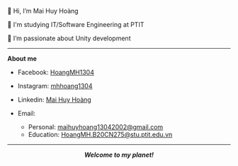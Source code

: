  👋 Hi, I’m Mai Huy Hoàng
 
 🏫 I'm studying IT/Software Engineering at PTIT
 
 🌱 I’m passionate about Unity development
<!-- - 📫 How to reach me: maihuyhoang13042002@gmail.com -->

***

**About me**

- Facebook: [HoangMH1304](https://www.facebook.com/HoangMH1304)

- Instagram: [mhhoang1304](https://www.instagram.com/mhhoang1304/)

- Linkedin: [Mai Huy Hoàng](https://www.linkedin.com/in/ho%C3%A0ng-mai-745b31146/)

- Email:
  + Personal: <maihuyhoang13042002@gmail.com>
  + Education: <HoangMH.B20CN275@stu.ptit.edu.vn>

---

<p align="center">
  <em><strong>Welcome to my planet!</strong></em>
</p>


<!---
HoangMH1304/HoangMH1304 is a ✨ special ✨ repository because its `README.md` (this file) appears on your GitHub profile.
You can click the Preview link to take a look at your changes.
--->
